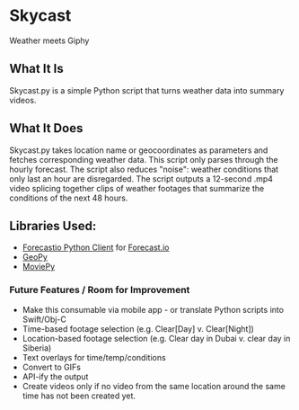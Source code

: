 # Skycast
Weather meets Giphy


## What It Is
Skycast.py is a simple Python script that turns weather data into summary videos.

## What It Does
Skycast.py takes location name or geocoordinates as parameters and fetches corresponding weather data.
This script only parses through the hourly forecast. The script also reduces "noise": weather conditions that only last an
hour are disregarded. The script outputs a 12-second .mp4 video splicing together clips of weather footages that
summarize the conditions of the next 48 hours.

## Libraries Used:
* [Forecastio Python Client](https://github.com/ZeevG/python-forecast.io) for [Forecast.io](http://forecast.io)
* [GeoPy](https://github.com/geopy/geopy)
* [MoviePy](https://github.com/Zulko/moviepy)

### Future Features / Room for Improvement
* Make this consumable via mobile app - or translate Python scripts into Swift/Obj-C
* Time-based footage selection (e.g. Clear[Day] v. Clear[Night])
* Location-based footage selection (e.g. Clear day in Dubai v. clear day in Siberia)
* Text overlays for time/temp/conditions
* Convert to GIFs
* API-ify the output
* Create videos only if no video from the same location around the same time has not been created yet.
